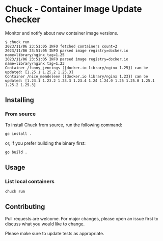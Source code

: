 # Chuck - Container Image Update Checker

Monitor and notify about new container image versions.

```
$ chuck run
2023/11/06 23:51:05 INFO fetched containers count=2
2023/11/06 23:51:05 INFO parsed image registry=docker.io name=library/nginx tag=1.25
2023/11/06 23:51:05 INFO parsed image registry=docker.io name=library/nginx tag=1.23
Container /funny_jennings ({docker.io library/nginx 1.25}) can be updated: [1.25.1 1.25.2 1.25.3]
Container /nice_mendeleev ({docker.io library/nginx 1.23}) can be updated: [1.23.1 1.23.2 1.23.3 1.23.4 1.24 1.24.0 1.25 1.25.0 1.25.1 1.25.2 1.25.3]
```

## Installing

### From source
To install Chuck from source, run the following command:
```bash
go install .
```

or, if you prefer building the binary first:
```bash
go build .
```

## Usage
### List local containers
```bash
chuck run
```

## Contributing

Pull requests are welcome. For major changes, please open an issue first to discuss what you would like to change.

Please make sure to update tests as appropriate.

